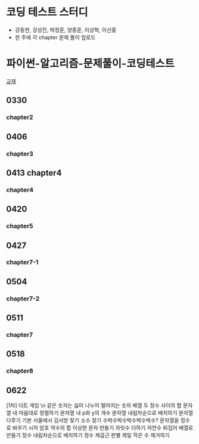 # 코딩 테스트 스터디
- 강동현, 강성진, 박정훈, 양종훈, 이상혁, 이선홍
- 한 주에 각 chapter 문제 풀이 업로드
# 파이썬-알고리즘-문제풀이-코딩테스트
[교재](https://www.inflearn.com/course/%ED%8C%8C%EC%9D%B4%EC%8D%AC-%EC%95%8C%EA%B3%A0%EB%A6%AC%EC%A6%98-%EB%AC%B8%EC%A0%9C%ED%92%80%EC%9D%B4-%EC%BD%94%EB%94%A9%ED%85%8C%EC%8A%A4%ED%8A%B8)
## 0330
  ### chapter2

## 0406
  ### chapter3
## 0413 chapter4
  ### chapter4
## 0420
  ### chapter5
## 0427
  ### chapter7-1
## 0504
  ### chapter7-2
## 0511
  ### chapter7
## 0518
  ### chapter8
## 0622

[1차] 다트 게임 \n
같은 숫자는 싫어
나누어 떨어지는 숫자 배열
두 정수 사이의 합
문자열 내 마음대로 정렬하기
문자열 내 p와 y의 개수
문자열 내림차순으로 배치하기
문자열 다루기 기본
서울에서 김서방 찾기
소수 찾기
수박수박수박수박수박수?
문자열을 정수로 바꾸기
시저 암호
약수의 합
이상한 문자 만들기
자릿수 더하기
자연수 뒤집어 배열로 만들기
정수 내림차순으로 배치하기
정수 제곱근 판별
제일 작은 수 제거하기
